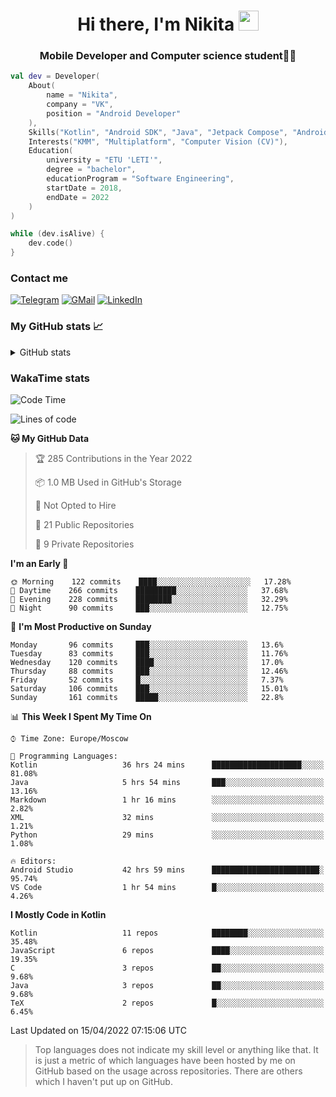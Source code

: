 <h1 align="center">
Hi there, I'm Nikita 
<img src="https://github.com/blackcater/blackcater/raw/main/images/Hi.gif" height="32"/>
</h1>
<h3 align="center">Mobile Developer and Computer science student👨‍💻</h3>

```kotlin
val dev = Developer(
    About(
        name = "Nikita",
        company = "VK",
        position = "Android Developer"
    ),
    Skills("Kotlin", "Android SDK", "Java", "Jetpack Compose", "Android Jetpack"),
    Interests("KMM", "Multiplatform", "Computer Vision (CV)"),
    Education(
        university = "ETU 'LETI'",
        degree = "bachelor",
        educationProgram = "Software Engineering",
        startDate = 2018,
        endDate = 2022
    )
)

while (dev.isAlive) {
    dev.code()
}
```

### Contact me

[![Telegram](https://img.shields.io/badge/Telegram-white?style=for-the-badge&logo=telegram&logoColor=29e9ea)](https://t.me/po4yka)
[![GMail](https://img.shields.io/badge/Gmail-white?style=for-the-badge&logo=gmail&logoColor=d14836)](mailto:pochaev.nik@gmail.com)
[![LinkedIn](https://img.shields.io/badge/linkedin%20-white.svg?&style=for-the-badge&logo=linkedin&logoColor=%230077B5)](https://www.linkedin.com/in/nikita-pochaev-415b5a1a1)

### My GitHub stats 📈

<details>
  <summary>GitHub stats</summary>
  <p align="center">
    <img src="https://github-readme-stats.vercel.app/api?username=po4yka&show_icons=true&theme=dark" />
  </p>
</details>

### WakaTime stats

<!--START_SECTION:waka-->
![Code Time](http://img.shields.io/badge/Code%20Time-2%2C601%20hrs%2018%20mins-blue)

![Lines of code](https://img.shields.io/badge/From%20Hello%20World%20I%27ve%20Written-1%20Million%20lines%20of%20code-blue)

**🐱 My GitHub Data** 

> 🏆 285 Contributions in the Year 2022
 > 
> 📦 1.0 MB Used in GitHub's Storage 
 > 
> 🚫 Not Opted to Hire
 > 
> 📜 21 Public Repositories 
 > 
> 🔑 9 Private Repositories  
 > 
**I'm an Early 🐤** 

```text
🌞 Morning    122 commits    ████░░░░░░░░░░░░░░░░░░░░░   17.28% 
🌆 Daytime    266 commits    █████████░░░░░░░░░░░░░░░░   37.68% 
🌃 Evening    228 commits    ████████░░░░░░░░░░░░░░░░░   32.29% 
🌙 Night      90 commits     ███░░░░░░░░░░░░░░░░░░░░░░   12.75%

```
📅 **I'm Most Productive on Sunday** 

```text
Monday       96 commits     ███░░░░░░░░░░░░░░░░░░░░░░   13.6% 
Tuesday      83 commits     ███░░░░░░░░░░░░░░░░░░░░░░   11.76% 
Wednesday    120 commits    ████░░░░░░░░░░░░░░░░░░░░░   17.0% 
Thursday     88 commits     ███░░░░░░░░░░░░░░░░░░░░░░   12.46% 
Friday       52 commits     █░░░░░░░░░░░░░░░░░░░░░░░░   7.37% 
Saturday     106 commits    ███░░░░░░░░░░░░░░░░░░░░░░   15.01% 
Sunday       161 commits    █████░░░░░░░░░░░░░░░░░░░░   22.8%

```


📊 **This Week I Spent My Time On** 

```text
⌚︎ Time Zone: Europe/Moscow

💬 Programming Languages: 
Kotlin                   36 hrs 24 mins      ████████████████████░░░░░   81.08% 
Java                     5 hrs 54 mins       ███░░░░░░░░░░░░░░░░░░░░░░   13.16% 
Markdown                 1 hr 16 mins        ░░░░░░░░░░░░░░░░░░░░░░░░░   2.82% 
XML                      32 mins             ░░░░░░░░░░░░░░░░░░░░░░░░░   1.21% 
Python                   29 mins             ░░░░░░░░░░░░░░░░░░░░░░░░░   1.08%

🔥 Editors: 
Android Studio           42 hrs 59 mins      ████████████████████████░   95.74% 
VS Code                  1 hr 54 mins        █░░░░░░░░░░░░░░░░░░░░░░░░   4.26%

```

**I Mostly Code in Kotlin** 

```text
Kotlin                   11 repos            ████████░░░░░░░░░░░░░░░░░   35.48% 
JavaScript               6 repos             ████░░░░░░░░░░░░░░░░░░░░░   19.35% 
C                        3 repos             ██░░░░░░░░░░░░░░░░░░░░░░░   9.68% 
Java                     3 repos             ██░░░░░░░░░░░░░░░░░░░░░░░   9.68% 
TeX                      2 repos             █░░░░░░░░░░░░░░░░░░░░░░░░   6.45%

```



 Last Updated on 15/04/2022 07:15:06 UTC
<!--END_SECTION:waka-->

> Top languages does not indicate my skill level or anything like that. It is just a metric of which languages have been hosted by me on GitHub based on the usage across repositories. There are others which I haven't put up on GitHub.
